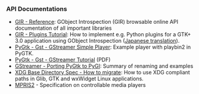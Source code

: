 ### API Documentations

-   [GIR - Reference](http://www.roojs.org/seed/gir-1.2-gtk-3.0/seed/):
    GObject Introspection (GIR) browsable online API documentation of
    all important libraries
-   [GIR - Plugins
    Tutorial](http://lzone.de/How+to+write+GObject+Introspection+based+Plugins):
    How to implement e.g. Python plugins for a GTK+ 3.0 application
    using GObject Introspection ([Japanese
    translation](http://mikeforce.net/gnome/2012/10/how-to-write-gobject-introspection-based-plugins-in-japanese.html)).
-   [PyGtk - Gst - GStreamer Simple
    Player](http://laszlopandy.com/files/playback_interface_complete.html):
    Example player with playbin2 in PyGTK.
-   [PyGtk - Gst - GStreamer
    Tutorial](http://laszlopandy.com/blog_files/opportunistic-developer-gstreamer.pdf)
    (PDF)
-   [GStreamer - Porting PyGtk to
    PyGI](https://wiki.ubuntu.com/Novacut/GStreamer1.0): Summary of
    renaming and examples
-   [XDG Base Directory Spec - How to
    migrate](http://lzone.de/Migrate+Linux+applications+to+XDG+directories):
    How to use XDG compliant paths in Glib, GTK and wxWidget Linux
    applications.
-   [MPRIS2](http://specifications.freedesktop.org/mpris-spec/latest/) -
    Specification on controllable media players

